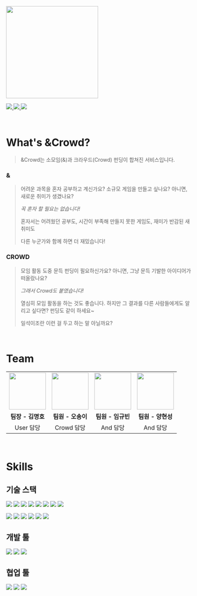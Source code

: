 <!-- Header: Capsule Render -->
<img src="https://capsule-render.vercel.app/api?type=waving&color=gradient&customColorList=3&height=300&section=header&text=AndCrowd&animation=fadeIn&fontSize=72&desc=you%20And%20me%20make%20a%20Crowd&descAlign=50" height=250/>

<!-- Contacts: Shields.io -->
<p>
  <a href="localhost:3000">
    <img src="https://img.shields.io/badge/%26Crowd-03C75A?style=for-the-badge&logo=naver&logoColor=white" />
  </a>
  <a href="https://github.com/kmaengggong/AndCrowd-Frontend/">
    <img src="https://img.shields.io/badge/Frontend-181717?style=for-the-badge&logo=github&logoColor=white" />
  </a>
  <a href="https://github.com/kmaengggong/AndCrowd-Backend/">
    <img src="https://img.shields.io/badge/Backend-181717?style=for-the-badge&logo=github&logoColor=white" />
  </a>
</p><br/>

<!-- Introduction -->
# What's &Crowd?
> &Crowd는 소모임(&)과 크라우드(Crowd) 펀딩이 합쳐진 서비스입니다.
> 
### &
> 어려운 과목을 혼자 공부하고 계신가요? 소규모 게임을 만들고 싶나요? 아니면, 새로운 취미가 생겼나요?
>
> <em>꼭 혼자 할 필요는 없습니다!</em>
>
> 혼자서는 어려웠던 공부도, 시간이 부족해 만들지 못한 게임도, 재미가 반감된 새 취미도
> 
> 다른 누군가와 함께 하면 더 재밌습니다!
> 
### CROWD
> 모임 활동 도중 문득 펀딩이 필요하신가요? 아니면, 그냥 문득 기발한 아이디어가 떠올랐나요?
>
> <em>그래서 Crowd도 붙였습니다!</em>
>
> 열심히 모임 활동을 하는 것도 좋습니다. 하지만 그 결과를 다른 사람들에게도 알리고 싶다면? 펀딩도 같이 하세요~
> 
> 일석이조란 이런 걸 두고 하는 말 아닐까요?
>
<br/>

<!-- Teammates -->
# Team
<table>
  <tbody>
    <tr>
      <td><a href="https://github.com/kmaengggong"><img src="https://avatars.githubusercontent.com/u/48409954?v=4" width="100px" alt=""/><br/></a></td>
      <td><a href="https://github.com/songyoh"><img src="https://avatars.githubusercontent.com/u/129033321?v=4" width="100px" alt=""/><br/></a></td>
      <td><a href="https://github.com/gyubee"><img src="https://avatars.githubusercontent.com/u/126438093?v=4" width="100px" alt=""/><br/></a></td>
      <td><a href="https://github.com/Void-OvO"><img src="https://avatars.githubusercontent.com/u/125037243?v=4" width="100px" alt=""/><br/></a></td>
    </tr>
    <tr align="center">
      <td><b>팀장 - 김명호</b></td>
      <td><b>팀원 - 오송이</b></td>
      <td><b>팀원 - 임규빈</b></td>
      <td><b>팀원 - 양현성</b></td>
    </tr>
    <tr align="center">
      <td>User 담당</td>
      <td>Crowd 담당</td>
      <td>And 담당</td>
      <td>And 담당</td>
    </tr>
  </tbody>
</table>
<br/>

<!-- Skills: Devicon -->
# Skills
## 기술 스택
<p>
  <img src="https://img.shields.io/badge/Spring-6DB33F?style=for-the-badge&logo=spring&logoColor=white" />
  <img src="https://img.shields.io/badge/SpringBoot-6DB33F?style=for-the-badge&logo=springboot&logoColor=white" />
  <img src="https://img.shields.io/badge/SpringSecurity-6DB33F?style=for-the-badge&logo=springsecurity&logoColor=white" />
  <img src="https://img.shields.io/badge/MySQL-4479A1?style=for-the-badge&logo=mysql&logoColor=white" />
  <img src="https://img.shields.io/badge/NaverCloudPlatform-03C75A?style=for-the-badge&logo=naver&logoColor=white" />
  <img src="https://img.shields.io/badge/JPA-FFFFFF?style=for-the-badge" />
  <img src="https://img.shields.io/badge/MyBatis-FFFFFF?style=for-the-badge" />
  <img src="https://img.shields.io/badge/JWT-FFFFFF?style=for-the-badge" />
</p>
<p>
  <img src="https://img.shields.io/badge/React-61DAFB?style=for-the-badge&logo=react&logoColor=white" />
  <img src="https://img.shields.io/badge/Node.js-339933?style=for-the-badge&logo=nodedotjs&logoColor=white" />
  <img src="https://img.shields.io/badge/HTML5-E34F26?style=for-the-badge&logo=html5&logoColor=white" />
  <img src="https://img.shields.io/badge/CSS3-1572B6?style=for-the-badge&logo=css3&logoColor=white" />
  <img src="https://img.shields.io/badge/JavaScript-F7DF1E?style=for-the-badge&logo=javascript&logoColor=white" />
  <img src="https://img.shields.io/badge/MaterialUI-007FFF?style=for-the-badge&logo=mui&logoColor=white" />
</p>

## 개발 툴
<p>
  <img src="https://img.shields.io/badge/IntelliJ-000000?style=for-the-badge&logo=intellijidea&logoColor=white" />
  <img src="https://img.shields.io/badge/VSCode-007ACC?style=for-the-badge&logo=visualstudiocode&logoColor=white" />
  <img src="https://img.shields.io/badge/Postman-FF6C37?style=for-the-badge&logo=visualstudiocode&logoColor=postman" />
</p>

## 협업 툴
<p>
  <img src="https://img.shields.io/badge/Github-181717?style=for-the-badge&logo=github&logoColor=white" />
  <img src="https://img.shields.io/badge/Slack-4A154B?style=for-the-badge&logo=slack&logoColor=white" />
  <img src="https://img.shields.io/badge/Jira-0052CC?style=for-the-badge&logo=jira&logoColor=white" />
</p>
